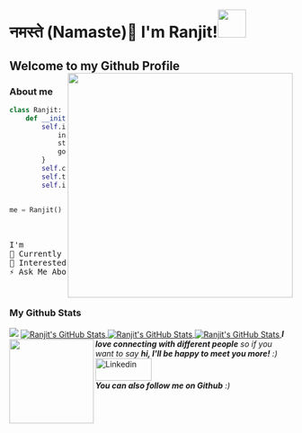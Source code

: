 # नमस्ते (Namaste)👋 I'm Ranjit!<img src="https://media.giphy.com/media/12oufCB0MyZ1Go/giphy.gif" width="50">
## Welcome to my Github Profile <img align='right' src="https://media.giphy.com/media/l3q2WMhNcyFOWP280/giphy.gif" width="400">
### About me



```python
class Ranjit:
    def __init__(self):
        self.info={
            institute: "Adamas University",
            status: "Student",
            goal: "To become a Software Developer"
        }
        self.code=[C,C++,Python,HTML,CSS,JavaScript]
        self.tools=[React]
        self.interest=("Problem Solving")
        
        
me = Ranjit()
```


<pre>
<br />
I'm
🔭 Currently learning Web Development
🌱 Interested in Machine Learning & Data Science
⚡ Ask Me About Git Hub
<br />
</pre> 
 
### My Github Stats
<!-- <img src="https://github-readme-stats.vercel.app/api?username=ranjit1032002&show_icons=true&theme=gotham" alt="Ranjit's GitHub Stats"> <img  src="https://github-readme-stats.vercel.app/api/top-langs/?username=ranjit1032002&layout=compact&theme=gotham" alt="Ranjit's GitHub Stats" />

<p align="center"><img align="center" src="https://github-readme-streak-stats.herokuapp.com/?user=ranjit1032002&show_icons=true&theme=tokyonight_duo" alt="Ranjit's GitHub Stats"></p> -->
 <img src="https://activity-graph.herokuapp.com/graph?username=ranjit1032002&theme=react-dark">
 

<a href="https://github.com/ranjit1032002">
  <img align="center" src="https://github-readme-stats.vercel.app/api/top-langs/?username=ranjit1032002&&show_icons=true&theme=gotham" alt="Ranjit's GitHub Stats" />
</a>
<a href="https://github.com/ranjit1032002">
    <img align="center" src="https://github-readme-stats.vercel.app/api?username=ranjit1032002&show_icons=true&theme=gotham" alt="Ranjit's GitHub Stats">
</a>
<a href="https://github.com/ranjit1032002">
    <img align="center" src="https://github-readme-streak-stats.herokuapp.com/?user=ranjit1032002&show_icons=true&theme=gotham" alt="Ranjit's GitHub Stats">
</a>
<img align='left' src="https://media.giphy.com/media/LnQjpWaON8nhr21vNW/giphy.gif" width="150"><em><b>I love connecting with different people</b> so if you want to say <b>hi, I'll be happy to meet you more!</b> :)</em>
<br/>
<a href="https://www.linkedin.com/in/ranjit-kumar-sahoo-4b83331aa" title="linkedin"><img src="https://github.com/get-icon/geticon/raw/master/icons/linkedin.svg" alt="Linkedin" width="100px" height="40px"></a>
<br/>
<em><b>You can also follow me on Github</b> :)</em>

